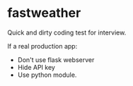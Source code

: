 # fastweather

Quick and dirty coding test for interview.

If a real production app:
* Don't use flask webserver
* Hide API key
* Use python module.